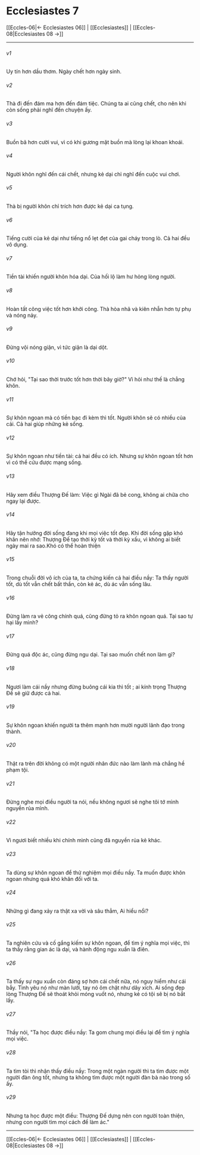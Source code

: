 # Ecclesiastes 7

[[Eccles-06|← Ecclesiastes 06]] | [[Ecclesiastes]] | [[Eccles-08|Ecclesiastes 08 →]]
***



###### v1 
Uy tín hơn dầu thơm. Ngày chết hơn ngày sinh. 

###### v2 
Thà đi đến đám ma hơn đến đám tiệc. Chúng ta ai cũng chết, cho nên khi còn sống phải nghĩ đến chuyện ấy. 

###### v3 
Buồn bã hơn cười vui, vì có khi gương mặt buồn mà lòng lại khoan khoái. 

###### v4 
Người khôn nghĩ đến cái chết, nhưng kẻ dại chỉ nghĩ đến cuộc vui chơi. 

###### v5 
Thà bị người khôn chỉ trích hơn được kẻ dại ca tụng. 

###### v6 
Tiếng cười của kẻ dại như tiếng nổ lẹt đẹt của gai cháy trong lò. Cả hai đều vô dụng. 

###### v7 
Tiền tài khiến người khôn hóa dại. Của hối lộ làm hư hỏng lòng người. 

###### v8 
Hoàn tất công việc tốt hơn khởi công. Thà hòa nhã và kiên nhẫn hơn tự phụ và nóng nảy. 

###### v9 
Đừng vội nóng giận, vì tức giận là dại dột. 

###### v10 
Chớ hỏi, "Tại sao thời trước tốt hơn thời bây giờ?" Vì hỏi như thế là chẳng khôn. 

###### v11 
Sự khôn ngoan mà có tiền bạc đi kèm thì tốt. Người khôn sẽ có nhiều của cải. Cả hai giúp những kẻ sống. 

###### v12 
Sự khôn ngoan như tiền tài: cả hai đều có ích. Nhưng sự khôn ngoan tốt hơn vì có thể cứu được mạng sống. 

###### v13 
Hãy xem điều Thượng Đế làm: Việc gì Ngài đã bẻ cong, không ai chữa cho ngay lại được. 

###### v14 
Hãy tận hưởng đời sống đang khi mọi việc tốt đẹp. Khi đời sống gặp khó khăn nên nhớ: Thượng Đế tạo thời kỳ tốt và thời kỳ xấu, vì không ai biết ngày mai ra sao.Khó có thể hoàn thiện 

###### v15 
Trong chuỗi đời vô ích của ta, ta chứng kiến cả hai điều nầy: Ta thấy người tốt, dù tốt vẫn chết bất thần, còn kẻ ác, dù ác vẫn sống lâu. 

###### v16 
Đừng làm ra vẻ công chính quá, cũng đừng tỏ ra khôn ngoan quá. Tại sao tự hại lấy mình? 

###### v17 
Đừng quá độc ác, cũng đừng ngu dại. Tại sao muốn chết non làm gì? 

###### v18 
Ngươi làm cái nầy nhưng đừng buông cái kia thì tốt ; ai kính trọng Thượng Đế sẽ giữ được cả hai. 

###### v19 
Sự khôn ngoan khiến người ta thêm mạnh hơn mười người lãnh đạo trong thành. 

###### v20 
Thật ra trên đời không có một người nhân đức nào làm lành mà chẳng hề phạm tội. 

###### v21 
Đừng nghe mọi điều người ta nói, nếu không ngươi sẽ nghe tôi tớ mình nguyền rủa mình. 

###### v22 
Vì ngươi biết nhiều khi chính mình cũng đã nguyền rủa kẻ khác. 

###### v23 
Ta dùng sự khôn ngoan để thử nghiệm mọi điều nầy. Ta muốn được khôn ngoan nhưng quá khó khăn đối với ta. 

###### v24 
Những gì đang xảy ra thật xa vời và sâu thẳm, Ai hiểu nổi? 

###### v25 
Ta nghiên cứu và cố gắng kiếm sự khôn ngoan, để tìm ý nghĩa mọi việc, thì ta thấy rằng gian ác là dại, và hành động ngu xuẩn là điên. 

###### v26 
Ta thấy sự ngu xuẩn còn đáng sợ hơn cái chết nữa, nó nguy hiểm như cái bẫy. Tình yêu nó như màn lưới, tay nó ôm chặt như dây xích. Ai sống đẹp lòng Thượng Đế sẽ thoát khỏi móng vuốt nó, nhưng kẻ có tội sẽ bị nó bắt lấy. 

###### v27 
Thầy nói, "Ta học được điều nầy: Ta gom chung mọi điều lại để tìm ý nghĩa mọi việc. 

###### v28 
Ta tìm tòi thì nhận thấy điều nầy: Trong một ngàn người thì ta tìm được một người đàn ông tốt, nhưng ta không tìm được một người đàn bà nào trong số ấy. 

###### v29 
Nhưng ta học được một điều: Thượng Đế dựng nên con người toàn thiện, nhưng con người tìm mọi cách để làm ác."

***
[[Eccles-06|← Ecclesiastes 06]] | [[Ecclesiastes]] | [[Eccles-08|Ecclesiastes 08 →]]
